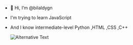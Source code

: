 - 👋 Hi, I’m @bilaldygn
- I'm trying to learn JavaScript
- And I know intermediate-level Python ,HTML ,CSS ,C++


  <img src="https://github.com/bilaldygn/<deneme>/blob/master/images/codeStats.svg" alt="Alternative Text"/>

